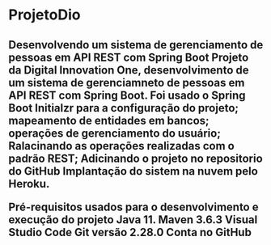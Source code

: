 # ProjetoDio
<h2> Desenvolvendo um sistema de gerenciamento de pessoas em API REST com Spring Boot
Projeto da Digital Innovation One, desenvolvimento de um sistema de gerenciamneto de pessoas
em API REST com Spring Boot.
Foi usado o Spring Boot Initialzr para a configuração do projeto;
mapeamento de entidades em bancos;
operações de gerenciamento do usuário;
Ralacinando as operações realizadas com o padrão REST;
Adicinando o projeto no repositorio do GitHub
Implantação do sistem na nuvem pelo Heroku.

Pré-requisitos usados para o desenvolvimento e execução do projeto
Java 11.
Maven 3.6.3
Visual Studio Code
Git versão 2.28.0 
Conta no GitHub
